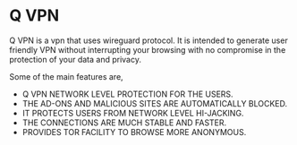 # Q VPN

Q VPN is a vpn that uses wireguard protocol.
It is intended to generate user friendly VPN without interrupting your browsing with
no compromise in the protection of your data and privacy.

Some of the main features are,

  * Q VPN NETWORK LEVEL PROTECTION FOR THE USERS.
  * THE AD-ONS AND MALICIOUS SITES ARE AUTOMATICALLY BLOCKED.
  * IT PROTECTS USERS FROM NETWORK LEVEL HI-JACKING.
  * THE CONNECTIONS ARE MUCH STABLE AND FASTER.
  * PROVIDES TOR FACILITY TO BROWSE MORE ANONYMOUS. 
